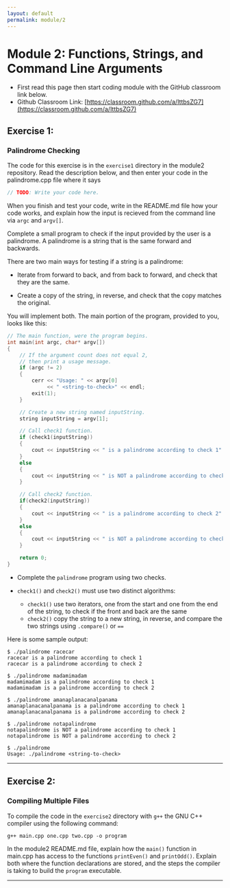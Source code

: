 ```yaml
---
layout: default
permalink: module/2
---
```


# Module 2: Functions, Strings, and Command Line Arguments

* First read this page then start coding module with the GitHub classroom link below.
* Github Classroom Link: [https://classroom.github.com/a/IttbsZG7](https://classroom.github.com/a/IttbsZG7)


## Exercise 1: <a class="anchor" id="exercise_1"></a>
### Palindrome Checking

The code for this exercise is in the `exercise1` directory in the module2 repository. Read the description below, and then enter your code in the palindrome.cpp file where it says 
```C++
// TODO: Write your code here.
```

When you finish and test your code, write in the README.md file how your code works, and explain how the input is recieved from the command line via `argc` and `argv[]`.

Complete a small program to check if the input provided by the user is a palindrome. A palindrome is a string that is the same forward and backwards.

There are two main ways for testing if a string is a palindrome:

-   Iterate from forward to back, and from back to forward, and check that they are the same.

-   Create a copy of the string, in reverse, and check that the copy matches the original.

You will implement both. The main portion of the program, provided to you, looks like this:

```C++
// The main function, were the program begins.
int main(int argc, char* argv[])
{
    // If the argument count does not equal 2,
    // then print a usage message.
    if (argc != 2)
    {
        cerr << "Usage: " << argv[0]
             << " <string-to-check>" << endl;
        exit(1);
    }

    // Create a new string named inputString.
    string inputString = argv[1];

    // Call check1 function.
    if (check1(inputString))
    {
        cout << inputString << " is a palindrome according to check 1" << endl;
    }
    else
    {
        cout << inputString << " is NOT a palindrome according to check 1" << endl;
    }

    // Call check2 function.
    if(check2(inputString))
    {
        cout << inputString << " is a palindrome according to check 2" << endl;
    }
    else
    {
        cout << inputString << " is NOT a palindrome according to check 2" << endl;
    }

    return 0;
}
```


<div class="requirement">

-   Complete the `palindrome` program using two checks.

-   `check1()` and `check2()` must use two distinct algorithms:
    -   `check1()` use two iterators, one from the start and one from the end of the string, to check if the front and back are the same
    -   `check2()` copy the string to a new string, in reverse, and compare the two strings using `.compare()` or `==`



Here is some sample output:

```Shell
$ ./palindrome racecar
racecar is a palindrome according to check 1
racecar is a palindrome according to check 2

$ ./palindrome madamimadam
madamimadam is a palindrome according to check 1
madamimadam is a palindrome according to check 2

$ ./palindrome amanaplanacanalpanama
amanaplanacanalpanama is a palindrome according to check 1
amanaplanacanalpanama is a palindrome according to check 2

$ ./palindrome notapalindrome       
notapalindrome is NOT a palindrome according to check 1
notapalindrome is NOT a palindrome according to check 2

$ ./palindrome               
Usage: ./palindrome <string-to-check>
```
    

</div>

---


## Exercise 2: <a class="anchor" id="exercise_2"></a>


### Compiling Multiple Files

To compile the code in the `exercise2` directory with `g++` the GNU C++ compiler using the following command:

```Shell
g++ main.cpp one.cpp two.cpp -o program
```

<div class="requirement">

In the module2 README.md file, explain how the `main()` function in main.cpp has access to the functions `printEven()` and `printOdd()`.  Explain both where the function declarations are stored, and the steps the compiler is taking to build the `program` executable. 

</div> 

---